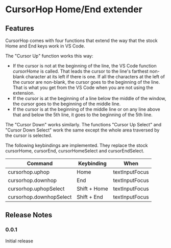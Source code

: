 # CursorHop Home/End extender

## Features

CursorHop comes with four functions that extend the way that the stock Home and End keys work in VS Code.

The "Cursor Up" function works this way:
 - If the cursor is not at the beginning of the line, the VS Code function _cursorHome_ is called. That leads the cursor to the line's farthest non-blank character at its left if there is one. If all the characters at the left of the cursor are non-blank, the cursor goes to the beginning of the line. That is what you get from the VS Code when you are not using the extension.
 - If the cursor is at the beginning of a line below the middle of the window, the cursor goes to the beginning of the middle line.
 - If the cursor is at the beginning of the middle line or on any line above that and below the 5th line, it goes to the beginning of the 5th line.

 The "Cursor Down" works similarly. The functions "Cursor Up Select" and "Cursor Down Select" work the same except the whole area traversed by the cursor is selected.

 The following keybindings are implemented. They replace the stock cursorHome, cursorEnd, cursorHomeSelect and cursorEndSelect.

 |Command | Keybinding | When |
 |--------|------------|------|
 | cursorhop.uphop | Home | textInputFocus |
 | cursorhop.downhop | End | textInputFocus |
 | cursorhop.uphopSelect | Shift + Home | textInputFocus |
 | cursorhop.downhopSelect | Shift + End | textInputFocus |

## Release Notes

### 0.0.1

Initial release


